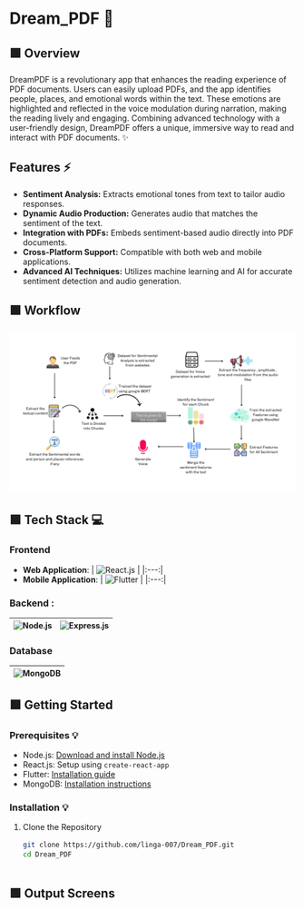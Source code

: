 # Dream_PDF 📖

## 🟩 Overview
DreamPDF is a revolutionary app that enhances the reading experience of PDF documents. Users can easily upload PDFs, and the app identifies people, places, and emotional words within the text. These emotions are highlighted and reflected in the voice modulation during narration, making the reading lively and engaging. Combining advanced technology with a user-friendly design, DreamPDF offers a unique, immersive way to read and interact with PDF documents. ✨

## Features ⚡
- **Sentiment Analysis:** Extracts emotional tones from text to tailor audio responses.
- **Dynamic Audio Production:** Generates audio that matches the sentiment of the text.
- **Integration with PDFs:** Embeds sentiment-based audio directly into PDF documents.
- **Cross-Platform Support:** Compatible with both web and mobile applications.
- **Advanced AI Techniques:** Utilizes machine learning and AI for accurate sentiment detection and audio generation.


## 🟩 Workflow
![image](Images/workflow.png)


## 🟩 Tech Stack 💻

### Frontend
 - **Web Application**:
| ![React.js](https://img.shields.io/badge/React.js--green) |
    |:---:|
- **Mobile Application**:
  | ![Flutter](https://img.shields.io/badge/Flutter--brightgreen) |
    |:---:|
### Backend :
 | ![Node.js](https://img.shields.io/badge/Node.js--blue) | ![Express.js](https://img.shields.io/badge/Express.js--red) |
  |:---:|:---:|

### Database
 | ![MongoDB](https://img.shields.io/badge/MongoDB--orange) |
  |:---:|


## 🟩 Getting Started 

### Prerequisites 💡
- Node.js: [Download and install Node.js](https://nodejs.org/)
- React.js: Setup using `create-react-app`
- Flutter: [Installation guide](https://flutter.dev/docs/get-started/install)
- MongoDB: [Installation instructions](https://www.mongodb.com/try/download/community)

### Installation 💡 
1. Clone the Repository
   ```bash
   git clone https://github.com/linga-007/Dream_PDF.git
   cd Dream_PDF



## 🟩 Output Screens



